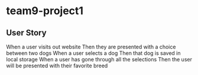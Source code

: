 # team9-project1

## User Story

When a user visits out website
Then they are presented with a choice between two dogs
When a user selects a dog
Then that dog is saved in local storage
When a user has gone through all the selections
Then the user will be presented with their favorite breed